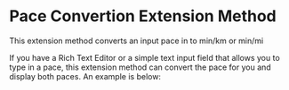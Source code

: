 # Pace Convertion Extension Method
This extension method converts an input pace in to min/km or min/mi

If you have a Rich Text Editor or a simple text input field that allows you to type in a pace, this extension method can convert the pace for you and display both paces. 
An example is below: 

